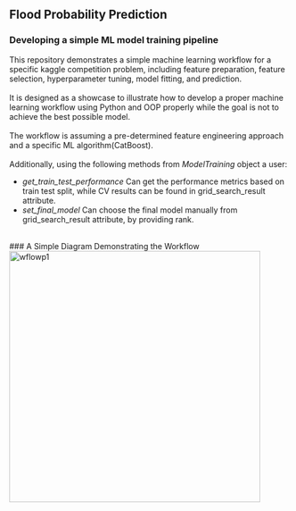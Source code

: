 ## Flood Probability Prediction
### Developing a simple ML model training pipeline

This repository demonstrates a simple machine learning workflow for a specific kaggle competition problem, including feature preparation, feature selection, 
hyperparameter tuning, model fitting, and prediction.
<br><br>It is designed as a showcase to illustrate how to develop a proper machine learning workflow using Python and OOP properly while the goal is not to achieve the best possible model.
<br><br>The workflow is assuming a pre-determined feature engineering approach and a specific ML algorithm(CatBoost).
<br><br>Additionally, using the following methods from *ModelTraining* object a user:
 - *get_train_test_performance* Can get the performance metrics based on train test split, while CV results can be found in grid_search_result attribute.
 - *set_final_model* Can choose the final model manually from grid_search_result attribute, by providing rank.

<br>
### A Simple Diagram Demonstrating the Workflow
<img width="450" alt="wflowp1" src="https://github.com/user-attachments/assets/6991b610-45b6-48de-b2d5-d27f8fc9c2d8">
